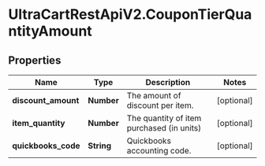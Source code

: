 # UltraCartRestApiV2.CouponTierQuantityAmount

## Properties
Name | Type | Description | Notes
------------ | ------------- | ------------- | -------------
**discount_amount** | **Number** | The amount of discount per item. | [optional] 
**item_quantity** | **Number** | The quantity of item purchased (in units) | [optional] 
**quickbooks_code** | **String** | Quickbooks accounting code. | [optional] 


